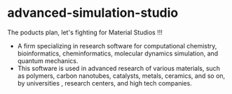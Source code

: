 # advanced-simulation-studio
The poducts  plan, let's fighting for Material Studios !!!

- A firm specializing in research software for computational chemistry, bioinformatics, cheminformatics, molecular dynamics simulation, and quantum mechanics.
- This software is used in advanced research of various materials, such as polymers, carbon nanotubes, catalysts, metals, ceramics, and so on, by universities , research centers, and high tech companies.


